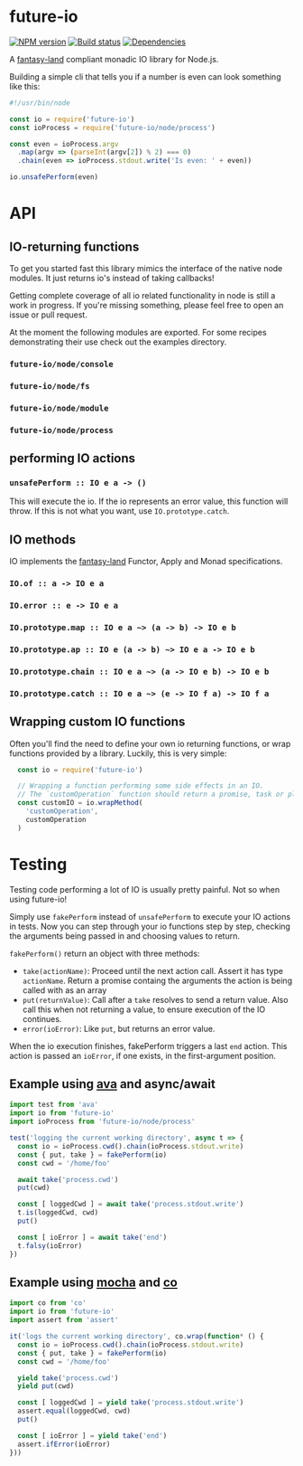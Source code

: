 # future-io
[![NPM version](http://img.shields.io/npm/v/future-io.svg?style=flat-square)](https://www.npmjs.com/package/future-io)
[![Build status](http://img.shields.io/travis/futurize/future-io/master.svg?style=flat-square)](https://travis-ci.org/futurize/future-io)
[![Dependencies](https://img.shields.io/david/futurize/future-io.svg?style=flat-square)](https://david-dm.org/futurize/future-io)

A [fantasy-land](https://github.com/fantasyland/fantasy-land) compliant monadic IO library for Node.js.

Building a simple cli that tells you if a number is even can look something like this:

```js
#!/usr/bin/node

const io = require('future-io')
const ioProcess = require('future-io/node/process')

const even = ioProcess.argv
  .map(argv => (parseInt(argv[2]) % 2) === 0)
  .chain(even => ioProcess.stdout.write('Is even: ' + even))

io.unsafePerform(even)
```

# API

## IO-returning functions
To get you started fast this library mimics the interface of the native node modules.
It just returns io's instead of taking callbacks!

Getting complete coverage of all io related functionality in node is still a work in progress.
If you're missing something, please feel free to open an issue or pull request.

At the moment the following modules are exported.
For some recipes demonstrating their use check out the examples directory.

### `future-io/node/console`

### `future-io/node/fs`

### `future-io/node/module`

### `future-io/node/process`

## performing IO actions

### `unsafePerform :: IO e a -> ()`
This will execute the io.
If the io represents an error value, this function will throw.
If this is not what you want, use `IO.prototype.catch`.

## IO methods
IO implements the [fantasy-land](https://github.com/fantasyland/fantasy-land) Functor, Apply and Monad specifications.

### `IO.of :: a -> IO e a`

### `IO.error :: e -> IO e a`

### `IO.prototype.map :: IO e a ~> (a -> b) -> IO e b`

### `IO.prototype.ap :: IO e (a -> b) ~> IO e a -> IO e b`

### `IO.prototype.chain :: IO e a ~> (a -> IO e b) -> IO e b`

### `IO.prototype.catch :: IO e a ~> (e -> IO f a) -> IO f a`

## Wrapping custom IO functions
Often you'll find the need to define your own io returning functions, or wrap functions provided by a library.
Luckily, this is very simple:

```js
  const io = require('future-io')

  // Wrapping a function performing some side effects in an IO.
  // The `customOperation` function should return a promise, task or plan value.
  const customIO = io.wrapMethod(
    'customOperation',
    customOperation
  )
```

# Testing
Testing code performing a lot of IO is usually pretty painful.
Not so when using future-io!

Simply use `fakePerform` instead of `unsafePerform` to execute your IO actions in tests.
Now you can step through your io functions step by step,
checking the arguments being passed in and choosing values to return.

`fakePerform()` return an object with three methods:
- `take(actionName)`: Proceed until the next action call.
  Assert it has type `actionName`.
  Return a promise containg the arguments the action is being called with as an array
- `put(returnValue)`: Call after a `take` resolves to send a return value.
  Also call this when not returning a value, to ensure execution of the IO continues.
- `error(ioError)`: Like `put`, but returns an error value.

When the io execution finishes, fakePerform triggers a last `end` action.
This action is passed an `ioError`, if one exists, in the first-argument position.


## Example using [ava](https://github.com/sindresorhus/ava) and async/await
```js
import test from 'ava'
import io from 'future-io'
import ioProcess from 'future-io/node/process'

test('logging the current working directory', async t => {
  const io = ioProcess.cwd().chain(ioProcess.stdout.write)
  const { put, take } = fakePerform(io)
  const cwd = '/home/foo'

  await take('process.cwd')
  put(cwd)

  const [ loggedCwd ] = await take('process.stdout.write')
  t.is(loggedCwd, cwd)
  put()

  const [ ioError ] = await take('end')
  t.falsy(ioError)
})
```

## Example using [mocha](https://github.com/sindresorhus/ava) and [co](https://github.com/tj/co)
```js
import co from 'co'
import io from 'future-io'
import assert from 'assert'

it('logs the current working directory', co.wrap(function* () {
  const io = ioProcess.cwd().chain(ioProcess.stdout.write)
  const { put, take } = fakePerform(io)
  const cwd = '/home/foo'

  yield take('process.cwd')
  yield put(cwd)

  const [ loggedCwd ] = yield take('process.stdout.write')
  assert.equal(loggedCwd, cwd)
  put()

  const [ ioError ] = yield take('end')
  assert.ifError(ioError)
}))
```
